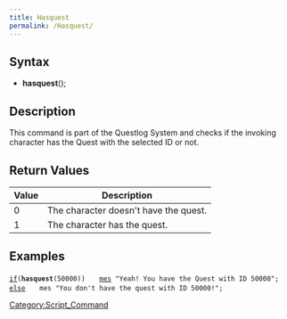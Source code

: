 ```yaml
---
title: Hasquest
permalink: /Hasquest/
---
```


Syntax
------

-   **hasquest**(<Quest ID>);

Description
-----------

This command is part of the Questlog System and checks if the invoking character has the Quest with the selected ID or not.

Return Values
-------------

| Value | Description                           |
|-------|---------------------------------------|
| 0     | The character doesn't have the quest. |
| 1     | The character has the quest.          |

Examples
--------

[`if`](/if "wikilink")`(`**`hasquest`**`(50000))`
`   `[`mes`](/mes "wikilink")` "Yeah! You have the Quest with ID 50000";`
[`else`](/else "wikilink")
`   mes "You don't have the quest with ID 50000!";`

[Category:Script_Command](/Category:Script_Command "wikilink")